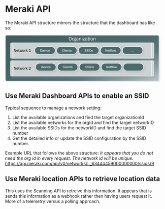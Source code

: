 # Meraki API

The Meraki API structure mirrors the structure that the dashboard has like so:

 ![meraki](../Images/MerakiAPIStructure.png)

 ## Use Meraki Dashboard APIs to enable an SSID

 Typical sequence to manage a network setting:
 1. List the available organizations and find the target organizationId
 2. List the available networks for the orgId and find the target networkID
 3. List the available SSIDs for the networkID and find the target SSID number
 4. Get the detailed info or update the SSID configuration by the SSID number. 

Example URL that follows the above structure:
*It appears that you do not need the org id in every request. The network id will be unique.*
https://api.meraki.com/api/v0/networks/L_63444459000000000/ssids/9

## Use Meraki location APIs to retrieve location data

This uses the Scanning API to retreive this information. It appears that is sends this information as a webhook rather then having users request it. More of a telemetry versus a polling approach. 
